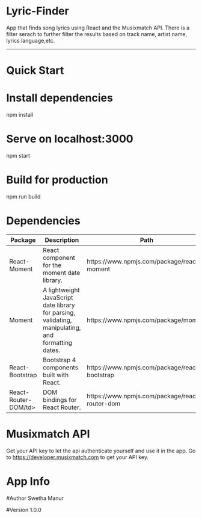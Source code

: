 # Lyric-Finder
App that finds song lyrics using React and the Musixmatch API. There is a filter serach to further filter the results based on track name, artist name, lyrics language,etc.
<hr>

# Quick Start
  # Install dependencies
  npm install

  # Serve on localhost:3000
  npm start

  # Build for production
  npm run build

# Dependencies 
<table>
  <thead>
    <tr>
      <th>Package</th>
      <th>Description</th>
      <th>Path</th>
    </tr> 
  </thead>
  <tbody>
    <tr>
      <td>React-Moment</td>
      <td>React component for the moment date library.</td>
      <td>https://www.npmjs.com/package/react-moment</td>
    </tr> 
    <tr>
      <td>Moment</td>
      <td>A lightweight JavaScript date library for parsing, validating, manipulating, and formatting dates.</td>
      <td>https://www.npmjs.com/package/moment</td>
    </tr> 
    <tr>
      <td>React-Bootstrap</td>
      <td>Bootstrap 4 components built with React.</td>
      <td>https://www.npmjs.com/package/react-bootstrap</td>
    </tr> 
    <tr>
      <td>React-Router-DOM/td>
      <td>DOM bindings for React Router.</td>
      <td>https://www.npmjs.com/package/react-router-dom</td>
    </tr> 
  </tbody> 
<table>  
  
# Musixmatch API
Get your API key to let the api authenticate yourself and use it in the app.
Go to https://developer.musixmatch.com to get your API key.

  
# App Info
 #Author
 Swetha Manur

 #Version
  1.0.0


